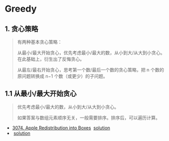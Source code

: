 # Greedy

## 1. 贪心策略
>有两种基本贪心策略：
>
>从最小/最大开始贪心，优先考虑最小/最大的数，从小到大/从大到小贪心。在此基础上，衍生出了反悔贪心。
>
>从最左/最右开始贪心，思考第一个数/最后一个数的贪心策略，把 n 个数的原问题转换成 n−1 个数（或更少）的子问题。


## 1.1 从最小/最大开始贪心
>优先考虑最小/最大的数，从小到大/从大到小贪心。
>
>如果答案与数组元素顺序无关，一般需要排序。排序后，可以遍历计算。

- [3074. Apple Redistribution into Boxes](https://leetcode.com/problems/apple-redistribution-into-boxes/description/)
&nbsp;[solution](https://leetcode.cn/problems/apple-redistribution-into-boxes/solutions/2678660/pai-xu-tan-xin-pythonjavacgo-by-endlessc-8x64)
- [](https://leetcode.com/problems/maximum-bags-with-full-capacity-of-rocks/description/)
&nbsp;[solution](https://leetcode.cn/problems/maximum-bags-with-full-capacity-of-rocks/solutions/1510441/by-endlesscheng-iik6)